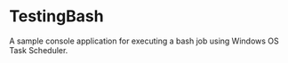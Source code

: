 # TestingBash
A sample console application for executing a bash job using Windows OS Task Scheduler.
